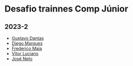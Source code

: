 
# Desafio trainnes Comp Júnior
## 2023-2

<!--INSIRA SEU NOME E O SEU REPOSITÓRIO-->
<!--[Seunome](URL Repositório)-->
- [Gustavo Dantas](https://github.com/dantas15)
- [Diego Marques](https://github.com/diegomarqueszs)
- [Frederico Maia](https://github.com/FredMaia)
- [Vitor Luciano](https://github.com/Lucianov-TheFarmer)
- [José Neto](https://github.com/JoseJaan)

